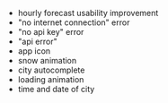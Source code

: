 * hourly forecast usability improvement
* "no internet connection" error
* "no api key" error
* "api error"
* app icon
* snow animation
* city autocomplete
* loading animation
* time and date of city